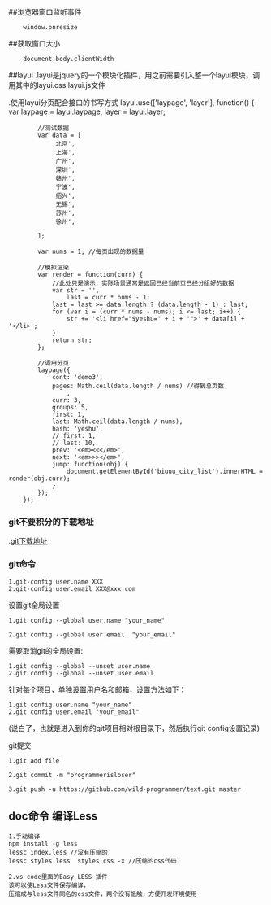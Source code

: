 ##浏览器窗口监听事件
```
    window.onresize
```
##获取窗口大小
```
    document.body.clientWidth
```
##layui
.layui是jquery的一个模块化插件，用之前需要引入整一个layui模块，调用其中的layui.css layui.js文件

.使用layui分页配合接口的书写方式
     layui.use(['laypage', 'layer'], function() {
            var laypage = layui.laypage,
                layer = layui.layer;

            //测试数据
            var data = [
                '北京',
                '上海',
                '广州',
                '深圳',
                '赣州',
                '宁波',
                '绍兴',
                '无锡',
                '苏州',
                '徐州',

            ];

            var nums = 1; //每页出现的数据量

            //模拟渲染
            var render = function(curr) {
                //此处只是演示，实际场景通常是返回已经当前页已经分组好的数据
                var str = '',
                    last = curr * nums - 1;
                last = last >= data.length ? (data.length - 1) : last;
                for (var i = (curr * nums - nums); i <= last; i++) {
                    str += '<li href="$yeshu=' + i + '">' + data[i] + '</li>';
                }
                return str;
            };

            //调用分页
            laypage({
                cont: 'demo3',
                pages: Math.ceil(data.length / nums) //得到总页数
                    ,
                curr: 3,
                groups: 5,
                first: 1,
                last: Math.ceil(data.length / nums),
                hash: 'yeshu',
                // first: 1,
                // last: 10,
                prev: '<em><<</em>',
                next: '<em>>></em>',
                jump: function(obj) {
                    document.getElementById('biuuu_city_list').innerHTML = render(obj.curr);
                }
            });
        });

### git不要积分的下载地址
.[git下载地址](http://download.csdn.net/detail/q849340003/9670061 "不要积分")
  
### git命令 

	1.git-config user.name XXX
	2.git-config user.email XXX@xxx.com
设置git全局设置 

	1.git config --global user.name "your_name" 

	2.git config --global user.email  "your_email"
 

需要取消git的全局设置:

	1.git config --global --unset user.name  
	2.git config --global --unset user.email

针对每个项目，单独设置用户名和邮箱，设置方法如下：

	1.git config user.name "your_name" 
	2.git config user.email "your_email"

(说白了，也就是进入到你的git项目相对根目录下，然后执行git config设置记录)

git提交

	1.git add file

	2.git commit -m "programmerisloser"

	3.git push -u https://github.com/wild-programmer/text.git master

## doc命令 编译Less
	1.手动编译	
	npm install -g less
	lessc index.less //没有压缩的
	lessc styles.less  styles.css -x //压缩的css代码

	2.vs code里面的Easy LESS 插件
	该可以使Less文件保存编译，
	压缩成与less文件同名的css文件，两个没有抵触，方便开发环境使用